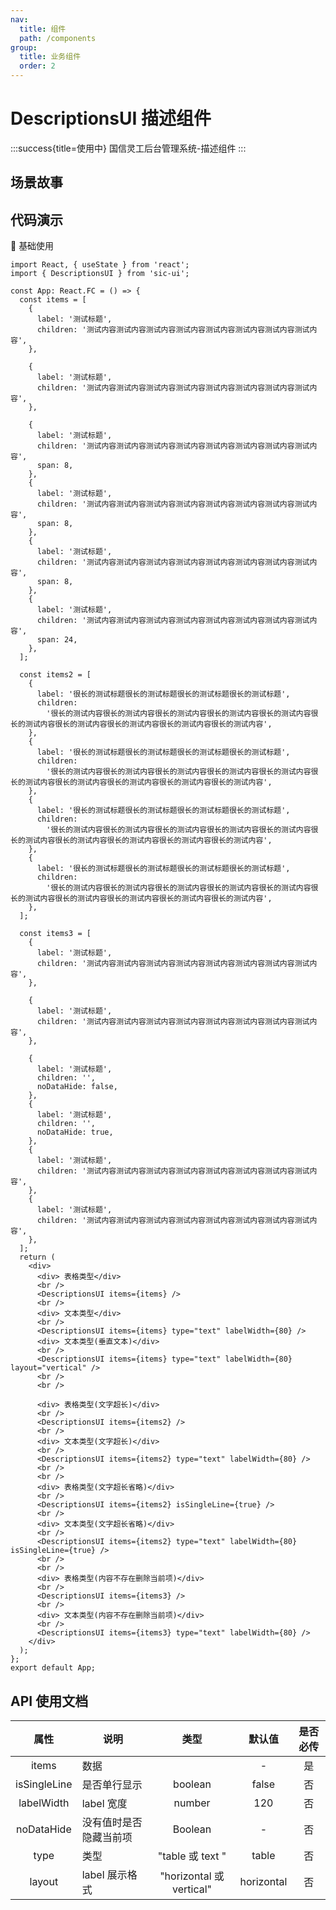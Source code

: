 ```yaml
---
nav:
  title: 组件
  path: /components
group:
  title: 业务组件
  order: 2
---
```


# DescriptionsUI 描述组件

:::success{title=使用中}
国信灵工后台管理系统-描述组件
:::

## 场景故事

## 代码演示

💎 基础使用

```tsx
import React, { useState } from 'react';
import { DescriptionsUI } from 'sic-ui';

const App: React.FC = () => {
  const items = [
    {
      label: '测试标题',
      children: '测试内容测试内容测试内容测试内容测试内容测试内容测试内容测试内容',
    },

    {
      label: '测试标题',
      children: '测试内容测试内容测试内容测试内容测试内容测试内容测试内容测试内容',
    },

    {
      label: '测试标题',
      children: '测试内容测试内容测试内容测试内容测试内容测试内容测试内容测试内容',
      span: 8,
    },
    {
      label: '测试标题',
      children: '测试内容测试内容测试内容测试内容测试内容测试内容测试内容测试内容',
      span: 8,
    },
    {
      label: '测试标题',
      children: '测试内容测试内容测试内容测试内容测试内容测试内容测试内容测试内容',
      span: 8,
    },
    {
      label: '测试标题',
      children: '测试内容测试内容测试内容测试内容测试内容测试内容测试内容测试内容',
      span: 24,
    },
  ];

  const items2 = [
    {
      label: '很长的测试标题很长的测试标题很长的测试标题很长的测试标题',
      children:
        '很长的测试内容很长的测试内容很长的测试内容很长的测试内容很长的测试内容很长的测试内容很长的测试内容很长的测试内容很长的测试内容很长的测试内容',
    },
    {
      label: '很长的测试标题很长的测试标题很长的测试标题很长的测试标题',
      children:
        '很长的测试内容很长的测试内容很长的测试内容很长的测试内容很长的测试内容很长的测试内容很长的测试内容很长的测试内容很长的测试内容很长的测试内容',
    },
    {
      label: '很长的测试标题很长的测试标题很长的测试标题很长的测试标题',
      children:
        '很长的测试内容很长的测试内容很长的测试内容很长的测试内容很长的测试内容很长的测试内容很长的测试内容很长的测试内容很长的测试内容很长的测试内容',
    },
    {
      label: '很长的测试标题很长的测试标题很长的测试标题很长的测试标题',
      children:
        '很长的测试内容很长的测试内容很长的测试内容很长的测试内容很长的测试内容很长的测试内容很长的测试内容很长的测试内容很长的测试内容很长的测试内容',
    },
  ];

  const items3 = [
    {
      label: '测试标题',
      children: '测试内容测试内容测试内容测试内容测试内容测试内容测试内容测试内容',
    },

    {
      label: '测试标题',
      children: '测试内容测试内容测试内容测试内容测试内容测试内容测试内容测试内容',
    },

    {
      label: '测试标题',
      children: '',
      noDataHide: false,
    },
    {
      label: '测试标题',
      children: '',
      noDataHide: true,
    },
    {
      label: '测试标题',
      children: '测试内容测试内容测试内容测试内容测试内容测试内容测试内容测试内容',
    },
    {
      label: '测试标题',
      children: '测试内容测试内容测试内容测试内容测试内容测试内容测试内容测试内容',
    },
  ];
  return (
    <div>
      <div> 表格类型</div>
      <br />
      <DescriptionsUI items={items} />
      <br />
      <div> 文本类型</div>
      <br />
      <DescriptionsUI items={items} type="text" labelWidth={80} />
      <div> 文本类型(垂直文本)</div>
      <br />
      <DescriptionsUI items={items} type="text" labelWidth={80} layout="vertical" />
      <br />
      <br />

      <div> 表格类型(文字超长)</div>
      <br />
      <DescriptionsUI items={items2} />
      <br />
      <div> 文本类型(文字超长)</div>
      <br />
      <DescriptionsUI items={items2} type="text" labelWidth={80} />
      <br />
      <br />
      <div> 表格类型(文字超长省略)</div>
      <br />
      <DescriptionsUI items={items2} isSingleLine={true} />
      <br />
      <div> 文本类型(文字超长省略)</div>
      <br />
      <DescriptionsUI items={items2} type="text" labelWidth={80} isSingleLine={true} />
      <br />
      <br />
      <div> 表格类型(内容不存在删除当前项)</div>
      <br />
      <DescriptionsUI items={items3} />
      <br />
      <div> 文本类型(内容不存在删除当前项)</div>
      <br />
      <DescriptionsUI items={items3} type="text" labelWidth={80} />
    </div>
  );
};
export default App;
```

## API 使用文档

<font size=1>

|     属性     | 说明                   |           类型           |   默认值   | 是否必传 |
| :----------: | ---------------------- | :----------------------: | :--------: | :------: |
|    items     | 数据                   |                          |     -      |    是    |
| isSingleLine | 是否单行显示           |         boolean          |   false    |    否    |
|  labelWidth  | label 宽度             |          number          |    120     |    否    |
|  noDataHide  | 没有值时是否隐藏当前项 |         Boolean          |     -      |    否    |
|     type     | 类型                   |     "table 或 text "     |   table    |    否    |
|    layout    | label 展示格式         | "horizontal 或 vertical" | horizontal |    否    |

</font>

